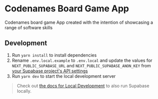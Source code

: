# Codenames Board Game App

Codenames board game App created with the intention of showcasing a range of software skills

## Development

1. Run `yarn install` to install dependencies
1. Rename `.env.local.example` to `.env.local` and update the values for `NEXT_PUBLIC_SUPABASE_URL` and `NEXT_PUBLIC_SUPABASE_ANON_KEY` from [your Supabase project's API settings](https://app.supabase.com/project/_/settings/api)
1. Run `yarn dev` to start the local development server

> Check out [the docs for Local Development](https://supabase.com/docs/guides/getting-started/local-development) to also run Supabase locally.
